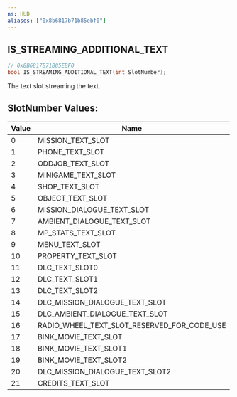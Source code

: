 ```yaml
---
ns: HUD
aliases: ["0x8b6817b71b85ebf0"]
---
```

## IS_STREAMING_ADDITIONAL_TEXT

```c
// 0x8B6817B71B85EBF0
bool IS_STREAMING_ADDITIONAL_TEXT(int SlotNumber);
```

The text slot streaming the text.

## SlotNumber Values:
| Value | Name |
| --- | --- |
| 0 | MISSION_TEXT_SLOT |
| 1 | PHONE_TEXT_SLOT |
| 2 | ODDJOB_TEXT_SLOT |
| 3 | MINIGAME_TEXT_SLOT |
| 4 | SHOP_TEXT_SLOT |
| 5 | OBJECT_TEXT_SLOT |
| 6 | MISSION_DIALOGUE_TEXT_SLOT |
| 7 | AMBIENT_DIALOGUE_TEXT_SLOT |
| 8 | MP_STATS_TEXT_SLOT |
| 9 | MENU_TEXT_SLOT |
| 10 | PROPERTY_TEXT_SLOT |
| 11 | DLC_TEXT_SLOT0 |
| 12 | DLC_TEXT_SLOT1 |
| 13 | DLC_TEXT_SLOT2 |
| 14 | DLC_MISSION_DIALOGUE_TEXT_SLOT |
| 15 | DLC_AMBIENT_DIALOGUE_TEXT_SLOT |
| 16 | RADIO_WHEEL_TEXT_SLOT_RESERVED_FOR_CODE_USE |
| 17 | BINK_MOVIE_TEXT_SLOT |
| 18 | BINK_MOVIE_TEXT_SLOT1 |
| 19 | BINK_MOVIE_TEXT_SLOT2 |
| 20 | DLC_MISSION_DIALOGUE_TEXT_SLOT2 |
| 21 | CREDITS_TEXT_SLOT |

